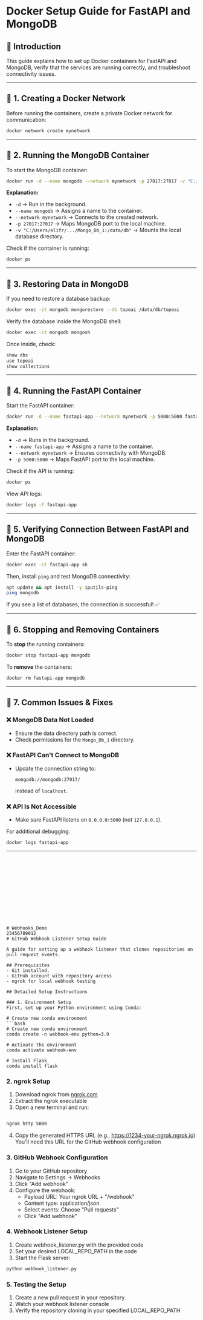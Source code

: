 


# Docker Setup Guide for FastAPI and MongoDB

## 📌 Introduction
This guide explains how to set up Docker containers for FastAPI and MongoDB, verify that the services are running correctly, and troubleshoot connectivity issues.

---

## 🔹 1. Creating a Docker Network
Before running the containers, create a private Docker network for communication:
```sh
docker network create mynetwork
```

---

## 🔹 2. Running the MongoDB Container
To start the MongoDB container:
```sh
docker run -d --name mongodb --network mynetwork -p 27017:27017 -v "C:/Users/elifr/Studies/tope ai/dis_source_code/Mongo_Db_1:/data/db" mongo:latest
```
**Explanation:**
- `-d` → Run in the background.
- `--name mongodb` → Assigns a name to the container.
- `--network mynetwork` → Connects to the created network.
- `-p 27017:27017` → Maps MongoDB port to the local machine.
- `-v "C:/Users/elifr/.../Mongo_Db_1:/data/db"` → Mounts the local database directory.

Check if the container is running:
```sh
docker ps
```

---

## 🔹 3. Restoring Data in MongoDB
If you need to restore a database backup:
```sh
docker exec -it mongodb mongorestore --db topeai /data/db/topeai
```

Verify the database inside the MongoDB shell:
```sh
docker exec -it mongodb mongosh
```
Once inside, check:
```sh
show dbs
use topeai
show collections
```

---

## 🔹 4. Running the FastAPI Container
Start the FastAPI container:
```sh
docker run -d --name fastapi-app --network mynetwork -p 5000:5000 fastapi-app
```
**Explanation:**
- `-d` → Runs in the background.
- `--name fastapi-app` → Assigns a name to the container.
- `--network mynetwork` → Ensures connectivity with MongoDB.
- `-p 5000:5000` → Maps FastAPI port to the local machine.

Check if the API is running:
```sh
docker ps
```

View API logs:
```sh
docker logs -f fastapi-app
```

---

## 🔹 5. Verifying Connection Between FastAPI and MongoDB
Enter the FastAPI container:
```sh
docker exec -it fastapi-app sh
```
Then, install `ping` and test MongoDB connectivity:
```sh
apt update && apt install -y iputils-ping
ping mongodb
```

If you see a list of databases, the connection is successful! ✅

---

## 🔹 6. Stopping and Removing Containers
To **stop** the running containers:
```sh
docker stop fastapi-app mongodb
```

To **remove** the containers:
```sh
docker rm fastapi-app mongodb
```

---

## 🔹 7. Common Issues & Fixes

### ❌ MongoDB Data Not Loaded
- Ensure the data directory path is correct.
- Check permissions for the `Mongo_Db_1` directory.

### ❌ FastAPI Can't Connect to MongoDB
- Update the connection string to:  
  ```
  mongodb://mongodb:27017/
  ```
  instead of `localhost`.

### ❌ API Is Not Accessible
- Make sure FastAPI listens on `0.0.0.0:5000` (not `127.0.0.1`).

For additional debugging:
```sh
docker logs fastapi-app
```

---

```













# Webhooks_Demo
23456789012
# GitHub Webhook Listener Setup Guide

A guide for setting up a webhook listener that clones repositories on pull request events.

## Prerequisites
- Git installed.
- GitHub account with repository access
- ngrok for local webhook testing

## Detailed Setup Instructions

### 1. Environment Setup
First, set up your Python environment using Conda:

# Create new conda environment
```bash
# Create new conda environment
conda create -n webhook-env python=3.9

# Activate the environment
conda activate webhook-env

# Install Flask
conda install flask
```


### 2. ngrok Setup
1. Download ngrok from [ngrok.com](https://ngrok.com)
2. Extract the ngrok executable
3. Open a new terminal and run:
```bash

ngrok http 5000
```
4. Copy the generated HTTPS URL (e.g., https://1234-your-ngrok.ngrok.io)
   You'll need this URL for the GitHub webhook configuration


### 3. GitHub Webhook Configuration
1. Go to your GitHub repository
2. Navigate to Settings → Webhooks
3. Click "Add webhook"
4. Configure the webhook:
   - Payload URL: Your ngrok URL + "/webhook"
   - Content type: application/json
   - Select events: Choose "Pull requests"
   - Click "Add webhook"

### 4. Webhook Listener Setup
1. Create webhook_listener.py with the provided code
2. Set your desired LOCAL_REPO_PATH in the code
3. Start the Flask server:

```bash
python webhook_listener.py
```

### 5. Testing the Setup
1. Create a new pull request in your repository.
2. Watch your webhook listener console
3. Verify the repository cloning in your specified LOCAL_REPO_PATH

